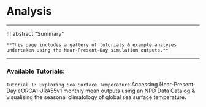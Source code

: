 # **Analysis**

---
!!! abstract "Summary"

    **This page includes a gallery of tutorials & example analyses undertaken using the Near-Present-Day simulation outputs.**

---

### **Available Tutorials:**

`Tutorial 1: Exploring Sea Surface Temperature`
    Accessing Near-Present-Day eORCA1-JRA55v1 monthly mean outputs using an NPD Data Catalog & visualising the seasonal climatology of global sea surface temperature. 